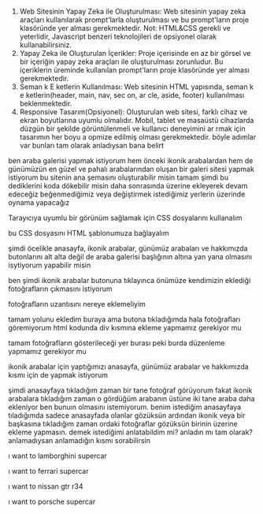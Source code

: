 1) Web Sitesinin Yapay Zeka ile Oluşturulması: Web sitesinin yapay zeka araçları kullanılarak 
prompt'larla oluşturulması ve bu prompt'ların proje klasöründe yer alması gerekmektedir. 
Not: HTML&CSS gerekli ve yeterlidir, Javascript benzeri teknolojileri de opsiyonel olarak 
kullanabilirsiniz. 
2) Yapay Zeka ile Oluşturulan İçerikler: Proje içerisinde en az bir görsel ve bir içeriğin yapay 
zeka araçları ile oluşturulması zorunludur. Bu içeriklerin üreminde kullanılan prompt'ların 
proje klasöründe yer alması gerekmektedir. 
3) Seman k E ketlerin Kullanılması: Web sitesinin HTML yapısında, seman k 
e ketlerin(header, main, nav, sec on, ar cle, aside, footer) kullanılması beklenmektedir. 
4) Responsive Tasarım(Opsiyonel): Oluşturulan web sitesi, farklı cihaz ve ekran boyutlarına 
uyumlu olmalıdır. Mobil, tablet ve masaüstü cihazlarda düzgün bir şekilde görüntülenmeli ve 
kullanıcı deneyimini ar rmak için tasarımın her boyu a opmize edilmiş olması 
gerekmektedir.
böyle adımlar var bunları tam olarak anladıysan bana belirt

ben araba galerisi yapmak istiyorum hem önceki ikonik arabalardan hem de günümüzün en güzel ve pahalı arabalarından oluşan bir galeri sitesi yapmak istiyorum bu sitenin ana şemasını oluşturabilir misin
tamam şimdi bu dediklerini koda dökebilir misin daha sonrasında üzerine ekleyerek devam edeceğiz beğenmediğimiz veya değiştirmek istediğimiz yerlerin üzerinde oynama yapacağız 

Tarayıcıya uyumlu bir görünüm sağlamak için CSS dosyalarını kullanalım

bu CSS dosyasını HTML şablonumuza bağlayalım

şimdi öcelikle anasayfa, ikonik arabalar, günümüz arabaları ve hakkımızda butonlarını alt alta değil de araba galerisi başlığının altına yan yana olmasını isytiyorum yapabilir misin

ben şimdi ikonik arabalar butonuna tıklayınca önümüze kendimizin eklediği fotoğrafların çıkmasını istiyorum

fotoğrafların uzantısını nereye eklemeliyim

tamam yolunu ekledim buraya ama butona tıkladığımda hala fotoğrafları göremiyorum html kodunda div kısmına ekleme yapmamız gerekiyor mu

tamam fotoğrafların gösterileceği yer burası peki burda düzenleme yapmamız gerekiyor mu

ikonik arabalar için yaptığımızı anasayfa, günümüz arabalar ve hakkımızda kısmı için de yapmak istiyorum

şimdi anasayfaya tıkladığım zaman bir tane fotoğraf görüyorum fakat ikonik arabalara tıkladığım zaman o gördüğüm arabanın üstüne iki tane araba daha ekleniyor ben bunuın olmasını istemiyorum. benim istediğim anasayfaya tıladığımda sadece anasayfada olanlar gözüksün ardından ikonik veya bir başkasına tıkladığım zaman ordaki fotoğraflar gözüksün birinin üzerine ekleme yapmasın. demek istediğimi anlatabildim mi? anladın mı tam olarak? anlamadıysan anlamadığın kısmı sorabilirsin

ı want to lamborghini supercar

ı want to ferrari supercar

ı want to nissan gtr r34

ı want to porsche supercar

